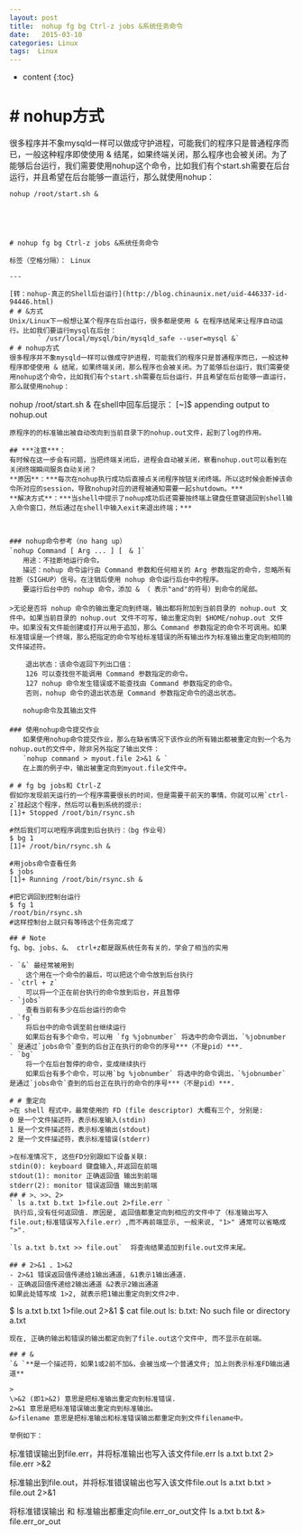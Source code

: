 ```yaml
---
layout: post
title:  nohup fg bg Ctrl-z jobs &系统任务命令
date:   2015-03-10
categories: Linux
tags:  Linux
---
```


* content
{:toc}

# # nohup方式
很多程序并不象mysqld一样可以做成守护进程，可能我们的程序只是普通程序而已，一般这种程序即使使用 & 结尾，如果终端关闭，那么程序也会被关闭。为了能够后台运行，我们需要使用nohup这个命令，比如我们有个start.sh需要在后台运行，并且希望在后台能够一直运行，那么就使用nohup： 
```
nohup /root/start.sh & 





# nohup fg bg Ctrl-z jobs &系统任务命令

标签（空格分隔）： Linux

---

[转：nohup-真正的Shell后台运行](http://blog.chinaunix.net/uid-446337-id-94446.html)
# # &方式
Unix/Linux下一般想让某个程序在后台运行，很多都是使用 & 在程序结尾来让程序自动运行。比如我们要运行mysql在后台： 
       ` /usr/local/mysql/bin/mysqld_safe --user=mysql &`
# # nohup方式
很多程序并不象mysqld一样可以做成守护进程，可能我们的程序只是普通程序而已，一般这种程序即使使用 & 结尾，如果终端关闭，那么程序也会被关闭。为了能够后台运行，我们需要使用nohup这个命令，比如我们有个start.sh需要在后台运行，并且希望在后台能够一直运行，那么就使用nohup： 
```
nohup /root/start.sh & 
在shell中回车后提示： 
[~]$ appending output to nohup.out 
```
原程序的的标准输出被自动改向到当前目录下的nohup.out文件，起到了log的作用。

## ***注意***：
有时候在这一步会有问题，当把终端关闭后，进程会自动被关闭，察看nohup.out可以看到在关闭终端瞬间服务自动关闭？
**原因**：***每次在nohup执行成功后直接点关闭程序按钮关闭终端。所以这时候会断掉该命令所对应的session，导致nohup对应的进程被通知需要一起shutdown。***
**解决方式**：***当shell中提示了nohup成功后还需要按终端上键盘任意键退回到shell输入命令窗口，然后通过在shell中输入exit来退出终端；***



### nohup命令参考（no hang up）
`nohup Command [ Arg ... ] [　& ]`
　　用途：不挂断地运行命令。 
　　描述：nohup 命令运行由 Command 参数和任何相关的 Arg 参数指定的命令，忽略所有挂断（SIGHUP）信号。在注销后使用 nohup 命令运行后台中的程序。
　　要运行后台中的 nohup 命令，添加 & （ 表示"and"的符号）到命令的尾部。 
　　
>无论是否将 nohup 命令的输出重定向到终端，输出都将附加到当前目录的 nohup.out 文件中。如果当前目录的 nohup.out 文件不可写，输出重定向到 $HOME/nohup.out 文件中。如果没有文件能创建或打开以用于追加，那么 Command 参数指定的命令不可调用。如果标准错误是一个终端，那么把指定的命令写给标准错误的所有输出作为标准输出重定向到相同的文件描述符。 

    退出状态：该命令返回下列出口值： 
    126 可以查找但不能调用 Command 参数指定的命令。 
    127 nohup 命令发生错误或不能查找由 Command 参数指定的命令。 
    否则，nohup 命令的退出状态是 Command 参数指定命令的退出状态。 
    
　　nohup命令及其输出文件 
　　
### 使用nohup命令提交作业 
　　如果使用nohup命令提交作业，那么在缺省情况下该作业的所有输出都被重定向到一个名为nohup.out的文件中，除非另外指定了输出文件： 
　　`nohup command > myout.file 2>&1 & `
　　在上面的例子中，输出被重定向到myout.file文件中。 

# # fg bg jobs和 Ctrl-Z
假如你发现前天运行的一个程序需要很长的时间，但是需要干前天的事情，你就可以用`ctrl-z`挂起这个程序，然后可以看到系统的提示:
[1]+ Stopped /root/bin/rsync.sh
```
	#然后我们可以吧程序调度到后台执行：（bg 作业号）
	$ bg 1
	[1]+ /root/bin/rsync.sh &

	#用jobs命令查看任务
	$ jobs
	[1]+ Running /root/bin/rsync.sh &

	#把它调回到控制台运行
	$ fg 1
	/root/bin/rsync.sh
    #这样控制台上就只有等待这个任务完成了
```
## # Note
fg、bg、jobs、&、 ctrl+z都是跟系统任务有关的，学会了相当的实用

- `&` 最经常被用到
	这个用在一个命令的最后，可以把这个命令放到后台执行
- `ctrl + z`
	可以将一个正在前台执行的命令放到后台，并且暂停
- `jobs`
	查看当前有多少在后台运行的命令
- `fg`
	将后台中的命令调至前台继续运行
	如果后台有多个命令，可以用 `fg %jobnumber` 将选中的命令调出，`%jobnumber ` 是通过`jobs命令`查到的后台正在执行的命令的序号***（不是pid）***.
- `bg`
	将一个在后台暂停的命令，变成继续执行
	如果后台有多个命令，可以用`bg %jobnumber` 将选中的命令调出，`%jobnumber` 是通过`jobs命令`查到的后台正在执行的命令的序号***（不是pid）***.

# # 重定向
>在 shell 程式中，最常使用的 FD (file descriptor) 大概有三个, 分别是:
0 是一个文件描述符，表示标准输入(stdin)
1 是一个文件描述符，表示标准输出(stdout)
2 是一个文件描述符，表示标准错误(stderr)

>在标准情况下, 这些FD分别跟如下设备关联:
stdin(0): keyboard 键盘输入,并返回在前端
stdout(1): monitor 正确返回值 输出到前端
stderr(2): monitor 错误返回值 输出到前端
## # >、>>、2>
` ls a.txt b.txt 1>file.out 2>file.err `
 执行后,没有任何返回值. 原因是, 返回值都重定向到相应的文件中了（标准输出写入file.out;标准错误写入file.err）,而不再前端显示, 一般来说, "1>" 通常可以省略成 ">". 
 
`ls a.txt b.txt >> file.out`  将查询结果追加到file.out文件末尾。

## # 2>&1 、1>&2
- 2>&1 错误返回值传递给1输出通道, &1表示1输出通道.
- 正确返回值传递给2输出通道 &2表示2输出通道
如果此处错写成 1>2, 就表示把1输出重定向到文件2中.

```
$ ls a.txt b.txt 1>file.out 2>&1 
$ cat file.out
  ls: b.txt: No such file or directory
  a.txt
```
现在, 正确的输出和错误的输出都定向到了file.out这个文件中, 而不显示在前端。

## # &
`& `**是一个描述符，如果1或2前不加&，会被当成一个普通文件; 加上则表示标准FD输出通道**

> 
\>&2 (即1>&2) 意思是把标准输出重定向到标准错误.
2>&1 意思是把标准错误输出重定向到标准输出。
&>filename 意思是把标准输出和标准错误输出都重定向到文件filename中。

举例如下：
```
标准错误输出到file.err，并将标准输出也写入该文件file.err
ls a.txt b.txt 2> file.err >&2

标准输出到file.out，并将标准错误输出也写入该文件file.out
ls a.txt b.txt > file.out 2>&1

将标准错误输出 和 标准输出都重定向file.err_or_out文件
ls a.txt b.txt &> file.err_or_out

```



